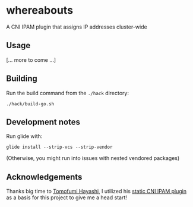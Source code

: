 # whereabouts

A CNI IPAM plugin that assigns IP addresses cluster-wide

## Usage

[... more to come ...]

## Building

Run the build command from the `./hack` directory:

```
./hack/build-go.sh
```

## Development notes

Run glide with:

```
glide install --strip-vcs --strip-vendor
```

(Otherwise, you might run into issues with nested vendored packages)

## Acknowledgements

Thanks big time to [Tomofumi Hayashi](https://github.com/s1061123), I utilized his [static CNI IPAM plugin](https://github.com/containernetworking/plugins/tree/master/plugins/ipam/static) as a basis for this project to give me a head start!

